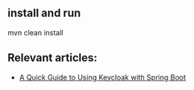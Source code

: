 
## install and run
mvn clean install

## Relevant articles:
- [A Quick Guide to Using Keycloak with Spring Boot](http://www.baeldung.com/spring-boot-keycloak)

